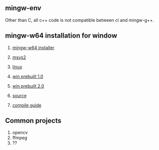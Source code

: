 ## mingw-env

Other than C, all c++ code is not compatible between cl and mingw-g++.

## mingw-w64 installation for window

1. [mingw-w64 installer](http://mingw-w64.org/doku.php/download/mingw-builds)

2. [msys2](https://www.msys2.org/)

3. [linux](https://android.googlesource.com/platform/prebuilts/gcc/linux-x86/host/x86_64-w64-mingw32-4.8)

4. [win prebuilt 1.0](http://winlibs.com/)

5. [win prebuilt 2.0](https://sourceforge.net/projects/mingw-w64/files/Toolchains%20targetting%20Win64/Automated%20Builds/)

6. [source](https://sourceforge.net/projects/mingw-w64/files/mingw-w64/mingw-w64-release/)

7. [compile guide](https://sourceforge.net/p/mingw-w64/wiki2/Cross%20Win32%20and%20Win64%20compiler/)

## Common projects

1. opencv
2. ffmpeg
3. ??
